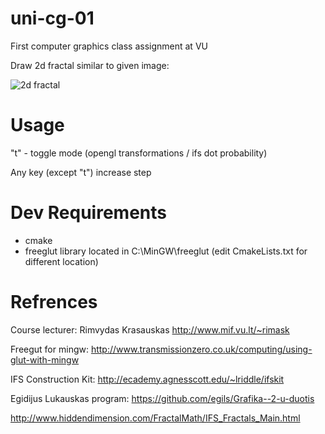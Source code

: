 uni-cg-01
=========

First computer graphics class assignment at VU

Draw 2d fractal similar to given image:

![2d fractal](http://uosis.mif.vu.lt/~rimask/old/fractals/53.png)

Usage
=========

"t" - toggle mode (opengl transformations / ifs dot probability)

Any key (except "t") increase step

Dev Requirements
=========

* cmake
* freeglut library located in C:\MinGW\freeglut (edit CmakeLists.txt for different location)

Refrences
=========

Course lecturer: Rimvydas Krasauskas http://www.mif.vu.lt/~rimask

Freegut for mingw: http://www.transmissionzero.co.uk/computing/using-glut-with-mingw

IFS Construction Kit: http://ecademy.agnesscott.edu/~lriddle/ifskit

Egidijus Lukauskas program: https://github.com/egils/Grafika--2-u-duotis

http://www.hiddendimension.com/FractalMath/IFS_Fractals_Main.html
